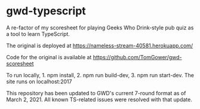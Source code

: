# gwd-typescript

A re-factor of my scoresheet for playing Geeks Who Drink-style pub quiz as a tool to learn TypeScript.

The original is deployed at <https://nameless-stream-40581.herokuapp.com/>

Code for the original is available at <https://github.com/TomGower/gwd-scoresheet>

To run locally, 1. npm install, 2. npm run build-dev, 3. npm run start-dev. The site runs on localhost:2017

This repository has been updated to GWD's current 7-round format as of March 2, 2021. All known TS-related issues were resolved with that update.
